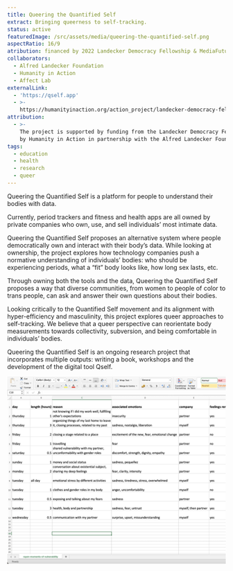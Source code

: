 ```yaml
---
title: Queering the Quantified Self
extract: Bringing queerness to self-tracking.
status: active
featuredImage: /src/assets/media/queering-the-quantified-self.png
aspectRatio: 16/9
atribution: financed by 2022 Landecker Democracy Fellowship & MediaFutures
collaborators:
  - Alfred Landecker Foundation
  - Humanity in Action
  - Affect Lab
externalLink:
  - 'https://qself.app'
  - >-
    https://humanityinaction.org/action_project/landecker-democracy-fellowship-queering-the-quantified-self
attribution:
  - >-
    The project is supported by funding from the Landecker Democracy Fellowship
    by Humanity in Action in partnership with the Alfred Landecker Foundation.
tags:
  - education
  - health
  - research
  - queer
---
```


Queering the Quantified Self is a platform for people to understand their bodies with data.

Currently, period trackers and fitness and health apps are all owned by private companies who own, use, and sell individuals’ most intimate data.

Queering the Quantified Self proposes an alternative system where people democratically own and interact with their body’s data. While looking at ownership, the project explores how technology companies push a normative understanding of individuals’ bodies: who should be experiencing periods, what a “fit” body looks like, how long sex lasts, etc.

Through owning both the tools and the data, Queering the Quantified Self proposes a way that diverse communities, from women to people of color to trans people, can ask and answer their own questions about their bodies.

Looking critically to the Quantified Self movement and its alignment with hyper-efficiency and masculinity, this project explores queer approaches to self-tracking.  We believe that a queer perspective can reorientate body measurements towards collectivity, subversion, and being comfortable in individuals’ bodies.

Queering the Quantified Self is an ongoing research project that incorporates multiple outputs: writing a book, workshops and the development of the digital tool Qself.

![A spredsheet that organises moments of vulnerabilty by day, length, reason, assosiated emotions and company](/src/assets/media/queering-the-quantified-self.png "")
